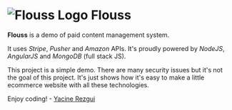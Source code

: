 # ![Flouss Logo](http://farm9.staticflickr.com/8559/8994014836_e186881af6_t.jpg "Flouss logo") Flouss

**Flouss** is a demo of paid content management system.

It uses *Stripe*, *Pusher* and *Amazon* APIs.
It's proudly powered by *NodeJS*, *AngularJS* and *MongoDB* (full stack JS).

This project is a simple demo. There are many security issues but it's not the goal of this project.
It's just shows how it's easy to make a little ecommerce website with all these technologies.

Enjoy coding! - [Yacine Rezgui](http://www.yrezgui.com)
